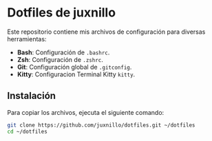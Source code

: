 # Dotfiles de juxnillo

Este repositorio contiene mis archivos de configuración para diversas herramientas:

- **Bash**: Configuración de `.bashrc`.
- **Zsh**: Configuración de `.zshrc`.
- **Git**: Configuración global de `.gitconfig`.
- **Kitty**: Configuracion Terminal Kitty `kitty`.

## Instalación

Para copiar los archivos, ejecuta el siguiente comando:

```bash
git clone https://github.com/juxnillo/dotfiles.git ~/dotfiles
cd ~/dotfiles
